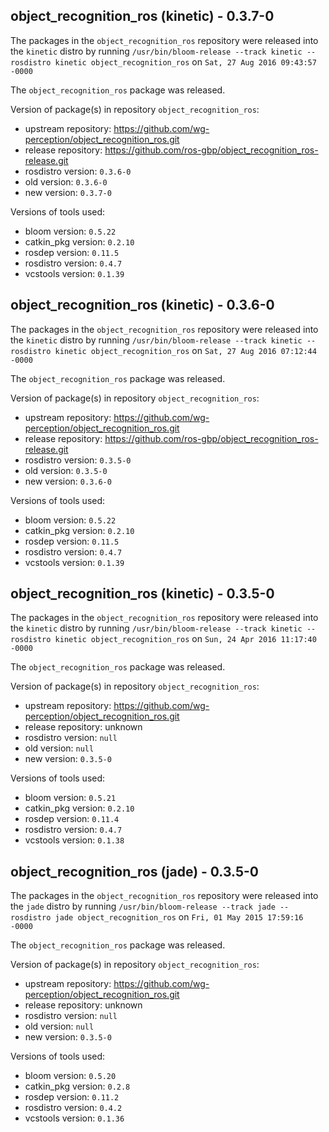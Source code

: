 ## object_recognition_ros (kinetic) - 0.3.7-0

The packages in the `object_recognition_ros` repository were released into the `kinetic` distro by running `/usr/bin/bloom-release --track kinetic --rosdistro kinetic object_recognition_ros` on `Sat, 27 Aug 2016 09:43:57 -0000`

The `object_recognition_ros` package was released.

Version of package(s) in repository `object_recognition_ros`:

- upstream repository: https://github.com/wg-perception/object_recognition_ros.git
- release repository: https://github.com/ros-gbp/object_recognition_ros-release.git
- rosdistro version: `0.3.6-0`
- old version: `0.3.6-0`
- new version: `0.3.7-0`

Versions of tools used:

- bloom version: `0.5.22`
- catkin_pkg version: `0.2.10`
- rosdep version: `0.11.5`
- rosdistro version: `0.4.7`
- vcstools version: `0.1.39`


## object_recognition_ros (kinetic) - 0.3.6-0

The packages in the `object_recognition_ros` repository were released into the `kinetic` distro by running `/usr/bin/bloom-release --track kinetic --rosdistro kinetic object_recognition_ros` on `Sat, 27 Aug 2016 07:12:44 -0000`

The `object_recognition_ros` package was released.

Version of package(s) in repository `object_recognition_ros`:

- upstream repository: https://github.com/wg-perception/object_recognition_ros.git
- release repository: https://github.com/ros-gbp/object_recognition_ros-release.git
- rosdistro version: `0.3.5-0`
- old version: `0.3.5-0`
- new version: `0.3.6-0`

Versions of tools used:

- bloom version: `0.5.22`
- catkin_pkg version: `0.2.10`
- rosdep version: `0.11.5`
- rosdistro version: `0.4.7`
- vcstools version: `0.1.39`


## object_recognition_ros (kinetic) - 0.3.5-0

The packages in the `object_recognition_ros` repository were released into the `kinetic` distro by running `/usr/bin/bloom-release --track kinetic --rosdistro kinetic object_recognition_ros` on `Sun, 24 Apr 2016 11:17:40 -0000`

The `object_recognition_ros` package was released.

Version of package(s) in repository `object_recognition_ros`:

- upstream repository: https://github.com/wg-perception/object_recognition_ros.git
- release repository: unknown
- rosdistro version: `null`
- old version: `null`
- new version: `0.3.5-0`

Versions of tools used:

- bloom version: `0.5.21`
- catkin_pkg version: `0.2.10`
- rosdep version: `0.11.4`
- rosdistro version: `0.4.7`
- vcstools version: `0.1.38`


## object_recognition_ros (jade) - 0.3.5-0

The packages in the `object_recognition_ros` repository were released into the `jade` distro by running `/usr/bin/bloom-release --track jade --rosdistro jade object_recognition_ros` on `Fri, 01 May 2015 17:59:16 -0000`

The `object_recognition_ros` package was released.

Version of package(s) in repository `object_recognition_ros`:
- upstream repository: https://github.com/wg-perception/object_recognition_ros.git
- release repository: unknown
- rosdistro version: `null`
- old version: `null`
- new version: `0.3.5-0`

Versions of tools used:
- bloom version: `0.5.20`
- catkin_pkg version: `0.2.8`
- rosdep version: `0.11.2`
- rosdistro version: `0.4.2`
- vcstools version: `0.1.36`


